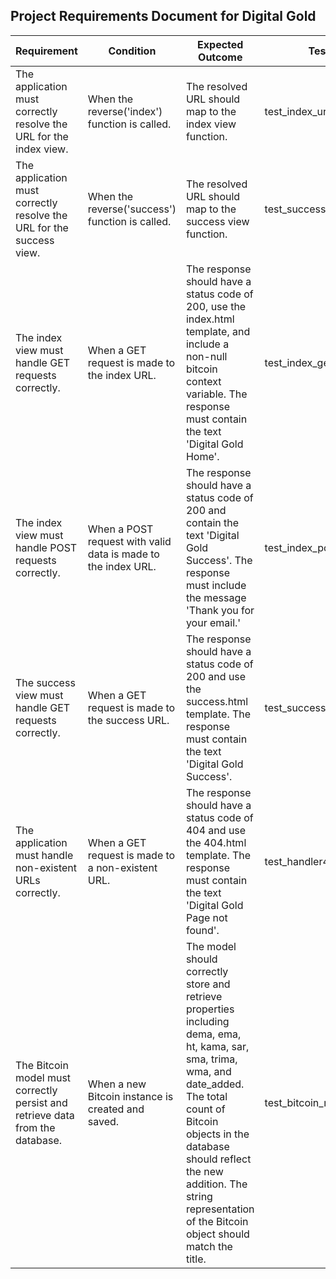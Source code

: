 ## Project Requirements Document for Digital Gold

Requirement | Condition | Expected Outcome | Test Case
----------- | --------- | ---------------- | ---------
The application must correctly resolve the URL for the index view. | When the reverse('index') function is called. | The resolved URL should map to the index view function. | test_index_url_is_resolved
The application must correctly resolve the URL for the success view. | When the reverse('success') function is called. | The resolved URL should map to the success view function. | test_success_url_is_resolved
The index view must handle GET requests correctly. | When a GET request is made to the index URL. | The response should have a status code of 200, use the index.html template, and include a non-null bitcoin context variable. The response must contain the text 'Digital Gold Home'. | test_index_get
The index view must handle POST requests correctly. | When a POST request with valid data is made to the index URL. | The response should have a status code of 200 and contain the text 'Digital Gold Success'. The response must include the message 'Thank you for your email.' | test_index_post
The success view must handle GET requests correctly. | When a GET request is made to the success URL. | The response should have a status code of 200 and use the success.html template. The response must contain the text 'Digital Gold Success'. | test_success_get
The application must handle non-existent URLs correctly. | When a GET request is made to a non-existent URL. | The response should have a status code of 404 and use the 404.html template. The response must contain the text 'Digital Gold Page not found'. | test_handler404
The Bitcoin model must correctly persist and retrieve data from the database. | When a new Bitcoin instance is created and saved. | The model should correctly store and retrieve properties including dema, ema, ht, kama, sar, sma, trima, wma, and date_added. The total count of Bitcoin objects in the database should reflect the new addition. The string representation of the Bitcoin object should match the title. | test_bitcoin_model

